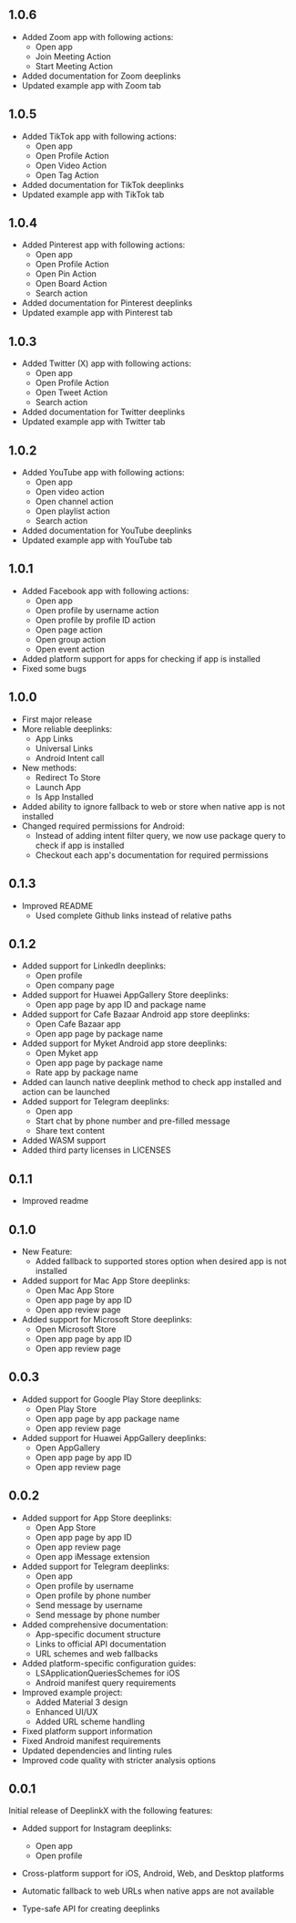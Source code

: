 ## 1.0.6
* Added Zoom app with following actions:
  * Open app
  * Join Meeting Action
  * Start Meeting Action
* Added documentation for Zoom deeplinks
* Updated example app with Zoom tab

## 1.0.5
* Added TikTok app with following actions:
  * Open app
  * Open Profile Action
  * Open Video Action
  * Open Tag Action
* Added documentation for TikTok deeplinks
* Updated example app with TikTok tab

## 1.0.4
* Added Pinterest app with following actions:
  * Open app
  * Open Profile Action
  * Open Pin Action
  * Open Board Action
  * Search action
* Added documentation for Pinterest deeplinks
* Updated example app with Pinterest tab

## 1.0.3
* Added Twitter (X) app with following actions:
  * Open app
  * Open Profile Action
  * Open Tweet Action
  * Search action
* Added documentation for Twitter deeplinks
* Updated example app with Twitter tab

## 1.0.2
* Added YouTube app with following actions:
  * Open app
  * Open video action
  * Open channel action
  * Open playlist action
  * Search action
* Added documentation for YouTube deeplinks
* Updated example app with YouTube tab

## 1.0.1
* Added Facebook app with following actions:
  * Open app
  * Open profile by username action
  * Open profile by profile ID action
  * Open page action
  * Open group action
  * Open event action
* Added platform support for apps for checking if app is installed
* Fixed some bugs


## 1.0.0
* First major release
* More reliable deeplinks:
  *  App Links
  *  Universal Links
  *  Android Intent call 
* New methods:
  *  Redirect To Store
  *  Launch App
  *  Is App Installed
* Added ability to ignore fallback to web or store when native app is not installed
* Changed required permissions for Android:
  * Instead of adding intent filter query, we now use package query to check if app is installed
  * Checkout each app's documentation for required permissions 

## 0.1.3
* Improved README
  * Used complete Github links instead of relative paths 

## 0.1.2
* Added support for LinkedIn deeplinks:
  * Open profile
  * Open company page
* Added support for Huawei AppGallery Store deeplinks:
  * Open app page by app ID and package name
* Added support for Cafe Bazaar Android app store deeplinks:
  * Open Cafe Bazaar app
  * Open app page by package name
* Added support for Myket Android app store deeplinks:
  * Open Myket app
  * Open app page by package name
  * Rate app by package name
* Added can launch native deeplink method to check app installed and action can be launched
* Added support for Telegram deeplinks:
  * Open app
  * Start chat by phone number and pre-filled message
  * Share text content
* Added WASM support
* Added third party licenses in LICENSES

## 0.1.1
* Improved readme

## 0.1.0
* New Feature:
  * Added fallback to supported stores option when desired app is not installed
* Added support for Mac App Store deeplinks:
  * Open Mac App Store
  * Open app page by app ID
  * Open app review page
* Added support for Microsoft Store deeplinks:
  * Open Microsoft Store
  * Open app page by app ID
  * Open app review page

## 0.0.3
* Added support for Google Play Store deeplinks:
  * Open Play Store
  * Open app page by app package name
  * Open app review page
* Added support for Huawei AppGallery deeplinks:
  * Open AppGallery
  * Open app page by app ID
  * Open app review page

## 0.0.2

* Added support for App Store deeplinks:
  * Open App Store
  * Open app page by app ID
  * Open app review page
  * Open app iMessage extension
* Added support for Telegram deeplinks:
  * Open app
  * Open profile by username
  * Open profile by phone number
  * Send message by username
  * Send message by phone number
* Added comprehensive documentation:
  * App-specific document structure
  * Links to official API documentation
  * URL schemes and web fallbacks
* Added platform-specific configuration guides:
  * LSApplicationQueriesSchemes for iOS
  * Android manifest query requirements
* Improved example project:
  * Added Material 3 design
  * Enhanced UI/UX
  * Added URL scheme handling
* Fixed platform support information
* Fixed Android manifest requirements
* Updated dependencies and linting rules
* Improved code quality with stricter analysis options

## 0.0.1

Initial release of DeeplinkX with the following features:

* Added support for Instagram deeplinks:
  * Open app
  * Open profile

* Cross-platform support for iOS, Android, Web, and Desktop platforms
* Automatic fallback to web URLs when native apps are not available
* Type-safe API for creating deeplinks
